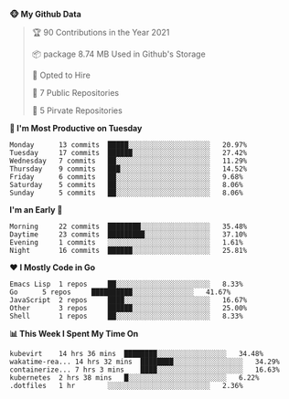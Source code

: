 <!--START_SECTION:waka-->
**🐵 My Github Data**
> 🏆 90 Contributions in the Year 2021
 >
> 📦 package 8.74 MB Used in Github's Storage
 >
> 💼 Opted to Hire
 >
> 🚪 7 Public Repositories
 >
> 🔑 5 Pirvate Repositories
 >

**📅 I'm Most Productive on Tuesday**
```text
Monday		13 commits	█████░░░░░░░░░░░░░░░░░░░░	20.97%
Tuesday		17 commits	██████░░░░░░░░░░░░░░░░░░░	27.42%
Wednesday	7 commits	██░░░░░░░░░░░░░░░░░░░░░░░	11.29%
Thursday	9 commits	███░░░░░░░░░░░░░░░░░░░░░░	14.52%
Friday		6 commits	██░░░░░░░░░░░░░░░░░░░░░░░	9.68%
Saturday	5 commits	██░░░░░░░░░░░░░░░░░░░░░░░	8.06%
Sunday		5 commits	██░░░░░░░░░░░░░░░░░░░░░░░	8.06%
```

**I'm an Early 🐤** 
```text
Morning		22 commits	████████░░░░░░░░░░░░░░░░░	35.48%
Daytime		23 commits	█████████░░░░░░░░░░░░░░░░	37.10%
Evening		1 commits	░░░░░░░░░░░░░░░░░░░░░░░░░	1.61%
Night		16 commits	██████░░░░░░░░░░░░░░░░░░░	25.81%
```

**❤ I Mostly Code in Go**

```text
Emacs Lisp	1 repos		██░░░░░░░░░░░░░░░░░░░░░░░	8.33%
Go		5 repos		██████████░░░░░░░░░░░░░░░	41.67%
JavaScript	2 repos		████░░░░░░░░░░░░░░░░░░░░░	16.67%
Other		3 repos		██████░░░░░░░░░░░░░░░░░░░	25.00%
Shell		1 repos		██░░░░░░░░░░░░░░░░░░░░░░░	8.33%
```

**📊 This Week I Spent My Time On**
```text
kubevirt	14 hrs 36 mins	████████░░░░░░░░░░░░░░░░░	34.48%
wakatime-rea...	14 hrs 32 mins	████████░░░░░░░░░░░░░░░░░	34.29%
containerize...	7 hrs 3 mins	████░░░░░░░░░░░░░░░░░░░░░	16.63%
kubernetes	2 hrs 38 mins	█░░░░░░░░░░░░░░░░░░░░░░░░	6.22%
.dotfiles	1 hr		░░░░░░░░░░░░░░░░░░░░░░░░░	2.36%
```

<!--END_SECTION:waka-->
